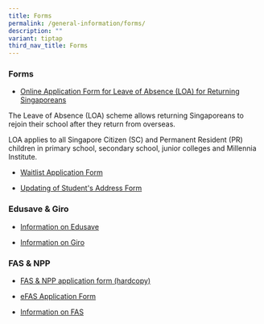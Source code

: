 ```yaml
---
title: Forms
permalink: /general-information/forms/
description: ""
variant: tiptap
third_nav_title: Forms
---
```

<h3>Forms</h3><ul data-tight="true" class="tight"><li><p><a href="https://form.gov.sg/60c16dbf08be5f0012bbaf06" rel="noopener noreferrer nofollow" target="_blank">Online Application Form for Leave of Absence (LOA) for Returning Singaporeans</a></p></li></ul><p>The Leave of Absence (LOA) scheme allows returning Singaporeans to rejoin their school after they return from overseas.</p><p>LOA applies to all Singapore Citizen (SC) and Permanent Resident (PR) children in primary school, secondary school, junior colleges and Millennia Institute.</p><ul><li><p><a href="/files/Forms%20&amp;%20Other%20Info/Waitlist%20Application%20Form.pdf" rel="noopener noreferrer nofollow" target="_blank">Waitlist Application Form</a></p></li><li><p><a href="https://drive.google.com/file/d/1T4O2gAddN0zS3u0eMhB4fILAriz7EYO7/view" rel="noopener noreferrer nofollow" target="_blank">Updating of Student's Address Form</a></p></li></ul><h3>Edusave &amp; Giro</h3><ul><li><p><a href="/files/Forms%20&amp;%20Other%20Info/Information%20on%20Edusave.pdf" rel="noopener noreferrer nofollow" target="_blank">Information on Edusave</a></p></li><li><p><a href="/files/Forms%20&amp;%20Other%20Info/Information%20on%20GIRO.pdf" rel="noopener noreferrer nofollow" target="_blank">Information on Giro</a></p></li></ul><h3>FAS &amp; NPP</h3><ul><li><p><a href="https://drive.google.com/drive/folders/15UKO8IA7yUeUBgoJlPmoo_gtFKvdoF09?usp=sharing" rel="noopener noreferrer nofollow" target="_blank">FAS &amp; NPP application form (hardcopy)</a></p></li><li><p><a href="https://form.gov.sg/632432ba67747a0011d4a0cc" rel="noopener noreferrer nofollow" target="_blank">eFAS Application Form</a></p></li><li><p><a href="https://www.moe.gov.sg/financial-matters/financial-assistance" rel="noopener noreferrer nofollow" target="_blank">Information on FAS</a></p></li></ul><p></p>